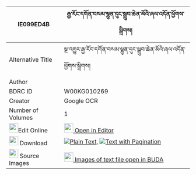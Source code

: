|IE099ED4B|རྒྱ་རོང་དགོན་བསམ་ལྷུན་དུང་སྒྲུབ་ཆེན་མོའི་ཞལ་འདོན་ཕྱོགས་སྒྲིགས། 
| --- | --- 
|Alternative Title |སྔ་འགྱུར་རྒྱ་རོང་དགོན་བསམ་ལྷུན་དུང་སྒྲུབ་ཆེན་མོའི་ཞལ་འདོན་ཕྱོགས་སྒྲིགས།
|Author | 
|BDRC ID | W00KG010269
|Creator | Google OCR
|Number of Volumes| 1
|<img width="25" src="https://img.icons8.com/color/25/000000/edit-property.png">Edit Online| [<img width="25" src="https://avatars.githubusercontent.com/u/45091458?s=200&v=4"> Open in Editor](http://editor.openpecha.org/IE099ED4B)
|<img width="25" src="https://img.icons8.com/fluent/48/000000/download-2.png"/>  Download | [![](https://img.icons8.com/color/20/000000/txt.png)Plain Text](https://github.com/Openpecha/IE099ED4B/releases/download/v1/gya_rong_gon_sam_lhun_dung_dru_plain_IE099ED4B.zip), [![](https://img.icons8.com/color/20/000000/txt.png)Text with Pagination](https://github.com/Openpecha/IE099ED4B/releases/download/v1/gya_rong_gon_sam_lhun_dung_dru_pages_IE099ED4B.zip)
|<img width="25" src="https://img.icons8.com/plasticine/100/000000/pictures-folder.png"/>  Source Images | [<img width="25" src="https://library.bdrc.io/icons/BUDA-small.svg"> Images of text file open in BUDA](https://library.bdrc.io/show/bdr:W00KG010269)